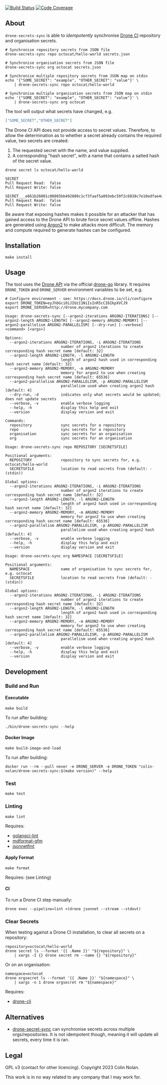 [![Build Status](https://nobadkitty.tplinkdns.com:8900/api/badges/colin-nolan/drone-secrets-sync/status.svg)](https://nobadkitty.tplinkdns.com:8900/colin-nolan/drone-secrets-sync)
[![Code Coverage](https://codecov.io/gh/colin-nolan/drone-secrets-sync/graph/badge.svg?token=MS3WG5C1W5)](https://codecov.io/gh/colin-nolan/drone-secrets-sync)

## About

`drone-secrets-sync` is able to _idempotently_ synchronise [Drone CI](https://www.drone.io) repository and organisation secrets.

```shell
# Synchronise repository secrets from JSON file
drone-secrets-sync repo octocat/hello-world secrets.json

# Synchronise organisation secrets from JSON file
drone-secrets-sync org octocat secrets.json
```

```shell
# Synchronise multiple repository secrets from JSON map on stdin
echo '{"SOME_SECRET": "example", "OTHER_SECRET": "value"}' \
    | drone-secrets-sync repo octocat/hello-world

# Synchronise multiple organisation secrets from JSON map on stdin
echo '{"SOME_SECRET": "example", "OTHER_SECRET": "value"}' \
    | drone-secrets-sync org octocat
```

The tool will output what secrets have changed, e.g.

```json
["SOME_SECRET","OTHER_SECRET"]
```

The Drone CI API does not provide access to secret values. Therefore, to allow the determination as to whether a secret already contains the required value, two secrets are created:

1. The requested secret with the name, and value supplied.
1. A corresponding "hash secret", with a name that contains a salted hash of the secret value.

```shell
drone secret ls octocat/hello-world
```

```text
SECRET 
Pull Request Read:  false
Pull Request Write: false

SECRET___e861b26001c00803bb492889c1cf3faaf5a093ebc59f2c6838c7e10edfae4d0a 
Pull Request Read:  false
Pull Request Write: false
```

Be aware that exposing hashes makes it possible for an attacker that has gained access to the Drone API to brute force secret values offline. Hashes are generated using [Argon2](https://github.com/P-H-C/phc-winner-argon2/blob/master/argon2-specs.pdf) to make attacks more difficult. The memory and compute required to generate hashes can be configured.

## Installation

```shell
make install
```

## Usage

The tool uses the [Drone API](https://docs.drone.io/api/overview) via the official [drone-go](https://github.com/drone/drone-go) library. It requires `DRONE_TOKEN` and `DRONE_SERVER` environment variables to be set, e.g.

```shell
# Configure environment - see: https://docs.drone.io/cli/configure
export DRONE_TOKEN=eyJhbGciOiJIUzI1NiIsInR5cCI6IkpXVCJ9
export DRONE_SERVER=http://drone.mycompany.com
```

```text
Usage: drone-secrets-sync [--argon2-iterations ARGON2-ITERATIONS] [--argon2-length ARGON2-LENGTH] [--argon2-memory ARGON2-MEMORY] [--argon2-parallelism ARGON2-PARALLELISM] [--dry-run] [--verbose] <command> [<args>]

Options:
  --argon2-iterations ARGON2-ITERATIONS, -i ARGON2-ITERATIONS
                         number of argon2 iterations to create corresponding hash secret name [default: 32]
  --argon2-length ARGON2-LENGTH, -l ARGON2-LENGTH
                         length of argon2 hash used in corresponding hash secret name [default: 32]
  --argon2-memory ARGON2-MEMORY, -m ARGON2-MEMORY
                         memory for argon2 to use when creating corresponding hash secret name [default: 65536]
  --argon2-parallelism ARGON2-PARALLELISM, -p ARGON2-PARALLELISM
                         parallelism used when creating argon2 hash [default: 4]
  --dry-run, -d          indicates only what secrets would be updated; does not update secrets
  --verbose, -v          enable verbose logging
  --help, -h             display this help and exit
  --version              display version and exit

Commands:
  repository             sync secrets for a repository
  repo                   sync secrets for a repository
  organisation           sync secrets for an organisation
  org                    sync secrets for an organisation
```

```text
Usage: drone-secrets-sync repo REPOSITORY [SECRETSFILE]

Positional arguments:
  REPOSITORY             repository to sync secrets for, e.g. octocat/hello-world
  SECRETSFILE            location to read secrets from (default: - (stdin))

Global options:
  --argon2-iterations ARGON2-ITERATIONS, -i ARGON2-ITERATIONS
                         number of argon2 iterations to create corresponding hash secret name [default: 32]
  --argon2-length ARGON2-LENGTH, -l ARGON2-LENGTH
                         length of argon2 hash used in corresponding hash secret name [default: 32]
  --argon2-memory ARGON2-MEMORY, -m ARGON2-MEMORY
                         memory for argon2 to use when creating corresponding hash secret name [default: 65536]
  --argon2-parallelism ARGON2-PARALLELISM, -p ARGON2-PARALLELISM
                         parallelism used when creating argon2 hash [default: 4]
  --verbose, -v          enable verbose logging
  --help, -h             display this help and exit
  --version              display version and exit
```

```text
Usage: drone-secrets-sync org NAMESPACE [SECRETSFILE]

Positional arguments:
  NAMESPACE              name of organisation to sync secrets for, e.g. octocat
  SECRETSFILE            location to read secrets from (default: - (stdin))

Global options:
  --argon2-iterations ARGON2-ITERATIONS, -i ARGON2-ITERATIONS
                         number of argon2 iterations to create corresponding hash secret name [default: 32]
  --argon2-length ARGON2-LENGTH, -l ARGON2-LENGTH
                         length of argon2 hash used in corresponding hash secret name [default: 32]
  --argon2-memory ARGON2-MEMORY, -m ARGON2-MEMORY
                         memory for argon2 to use when creating corresponding hash secret name [default: 65536]
  --argon2-parallelism ARGON2-PARALLELISM, -p ARGON2-PARALLELISM
                         parallelism used when creating argon2 hash [default: 4]
  --verbose, -v          enable verbose logging
  --help, -h             display this help and exit
  --version              display version and exit
```

## Development

### Build and Run

#### Executable

```shell
make build
```

To run after building:

```shell
./bin/drone-secrets-sync --help
```

#### Docker Image

```shell
make build-image-and-load
```

To run after building:

```shell
docker run --rm --pull never -e DRONE_SERVER -e DRONE_TOKEN "colin-nolan/drone-secrets-sync:$(make version)" --help
```

### Test

```shell
make test
```

### Linting

```shell
make lint
```

Requires:

- [golangci-lint](https://github.com/golangci/golangci-lint)
- [mdformat-gfm](https://github.com/executablebooks/mdformat)
- [jsonnetfmt](https://pkg.go.dev/github.com/google/go-jsonnet@v0.20.0/cmd/jsonnetfmt)

#### Apply Format

```shell
make format
```

Requires: (see Linting)

#### CI

To run a Drone CI step manually:

```shell
drone exec --pipeline=lint <(drone jsonnet --stream --stdout)
```

### Clear Secrets

When testing against a Drone CI installation, to clear all secrets on a repository:

```shell
repository=octocat/hello-world
drone secret ls --format '{{ .Name }}' "${repository}" \
    | xargs -I {} drone secret rm --name {} "${repository}"
```

Or on an organisation:

```shell
namespace=octocat
drone orgsecret ls --format '{{ .Name }}' "${namespace}" \
    | xargs -n 1 drone orgsecret rm "${namespace}"
```

Requires:

- [drone-cli](https://docs.drone.io/quickstart/cli/)

## Alternatives

- [drone-secret-sync](https://github.com/appleboy/drone-secret-sync) can synchronise secrets across multiple orgs/repositories. It is not idempotent though, meaning it will update all secrets, every time it is ran.

## Legal

GPL v3 (contact for other licencing). Copyright 2023 Colin Nolan.

This work is in no way related to any company that I may work for.
